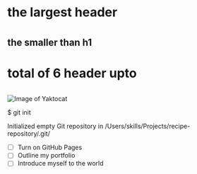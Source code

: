 # <h1> the largest header
# <h2> the smaller than h1
# total of 6 header upto <h6>
![Image of Yaktocat](https://octodex.github.com/images/yaktocat.png)

$ git init

Initialized empty Git repository in /Users/skills/Projects/recipe-repository/.git/
- [ ] Turn on GitHub Pages
- [ ] Outline my portfolio
- [ ] Introduce myself to the world
